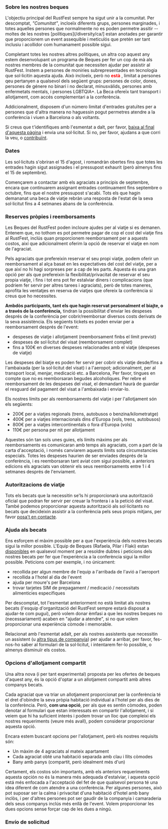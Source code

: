 ### Sobre les nostres beques

L'objectiu principal del RustFest sempre ha sigut unir a la comunitat. Per descomptat, _"Comunitat"_, incloeïx diferents grups, persones marginades, i totes aquelles persones que normalmente no es poden permetre assitir -- moltes de les nostres [polítiques](/diversity/ca/] estan anotades per garantir que proporcionem un event assequible i meticulós que pretén ser tant inclusiu i acollidor com humanament possible sigui.

Completant totes les nostres altres polítiques, un altra cop aquest any estem desenvolupant un programa de Beques per fer un cop de mà als nostres membres de la comunitat que necessiten ajudar per assistir al RustFest. Instem a persones de moniries subrepresentades en tecnologia que sol·licitin aquesta ajuda. Això incloeïx, però no <span style="color:red"> **està** </span>, limitat a persones qeu pertanyen a qualsevol dels següent grups: persones de color, dones, persones de génere no binari i no declarat, minusvàlids, persones amb enfermetats mentals, i persones LGBTQIA+. La Beca ofereïx tant transport i allotjament, com accés complementari a la conferència.

Addicionalment, disposem d'un número limitat d'entrades gratuïtes per a persones que d'altra manera no haguessin pogut permetres atendre a la conferència i viuen a Barcelona o als voltants.

Si creus que t'identifiques amb l'esmentat a dalt, per favor, [baixa al final d'aquesta pàgina](#send-an-application) i envia una sol·licitut. Si no, per favor, ajudans a que corri la veu, o [contribuïnt](#funding).


### Dates

Les sol·licituts s'obriran el 15 d'agost, i romandràn obertes fins que totes les entrades hagin sigut assignades i el pressupost exhaurit (però almenys fins el 15 de septembre).

Començarem a contactar amb els agraciats a principis de septembre, encara que continuarem assignant entrades continuament fins septembre o octubre, fins que el nostre pressupost s'acabi. Tots els que hagin demananat una beca de viatje rebràn una resposta de l'estat de la seva sol·licitut fins a 4 setmanes abans de la conferència.

### Reserves pròpies i reemborsaments

Les Beques del RustFest poden incloure ajudes per al viatje si es demanen. Entenem que, no tothom es pot permetre pagar de cop el cost del viatje fins al RustFest, inclús quan proporcionem reemborsament per a aquests costos, així que adicionalment oferim la opció de reservar el viatje en nom de l'agraciat.

Pels agraciats que prefereixin reservar el seu propi viatje, podem oferir un reemborsament al alça basat en les expectatives del cost del viatje, per a que així no hi hagi sorpreses per a cap de les parts. Aquesta és una gran opció per als que prefereixin la flexibilitat/privacitat de reservar el seu propia viatje, i fins i tot ens pot fer estalviar diners i complicacions (que podriem fer servir per altres tarees i agraciats), però de totes maneres, aprofita les ventatjes en reserva de viatjes que ofereix la conferència si creus que ho necessites.

**Ambdòs participants, tant els que hagin reservat personalment el biajte, o a través de la conferència,** tindran la possibilitat d'enviar les despeses després de la conferència per cobrir/reemborsar diversos costs derivats de la seva assistència. Els segúents tickets es poden enviar per a reemborsament després de l'event:

- despeses de viatje i allotjament (reemborsament finbs el límit previst)
- despeses de sol·licitut del visat (reemborsament complet)
- fins a 100€ en diverses despeses relacionades amb el viatje (despeses de viatje)

Les despeses del biatje es poden fer servir per cobrir els viatje desde/fins a l'ambaixada (per la sol·licitut del visat) i a l'aeropot; adicionalment, per al transport local, menjar, medicació etc. a Barcelona, Per favor, tingues en compte que no es reemborsaran begudes alcoholiques. Per rebre el reemborsament de les despeses del visat, el demandant haurà de guardar el resguard del pagament del visat a l'ambaixada i enviar-lo.

Els nostres límits per als reemborsaments del viatje i per l'allotjament són els següents:

- 200€ per a viatjes regionals (trens, autobusos o benzina/kilometratge)
- 400€ per a viatjes internacionals dins d'Europa (vols, trens, autobusos)
- 800€ per a viatjes intercontinentals o fora d'Europa (vols)
- 110€ per persona per nit per allotjament

Aquestes són tan sols unes guies, els límits màxims per als reemborsaments es comunicaran amb temps als agraciats, com a part de la carta d'acceptació, i només canviarem aquests limits sota circumstancies especials. Totes les despeses haurien de ser enviades després de la conferència, i es reemborsaran tant aviat com sigui possible, a anteriors edicions els agraciats van obtenir els seus reemborsaments entre 1 i 4 setmanes després de l'enviament.

### Autoritzacions de viatje

Tots els becats que la necessitin se'ls hi proporcionarà una autorització oficial que podran fer servir per creuar la frontera i a la petició del visat. També podemos proporcionar aquesta autorització als sol·licitants no becats que decideixin assistir a la conferència pels seus propis mitjans, per favor [posa't en contacte](mailto:info@rustfest.eu).

### Ajuda als becats

Ens esforçem el màxim possible per a que l'experiència dels nostres becats sigui la millor possible. L'Equip de Beques (Rafaela, Pilar i Flaki) estan [disponibles](mailto:diversity@rustfest.eu) en qualsevol moment per a resoldre dubtes i peticions dels nostres becats per fer que l'experiència a la conferència sigui la millor possible. Peticions com per exemple, i no únicament:

- recollida per algun membre de l'equip a l'arribada de l'avió a l'aeroport
- recollida a l'hotel al dia de l'event
- ajuda per moure's per Barcelona
- trovar tarjetes SIM de prepagament / medicació / necessitats alimenticies específiques

Per descomptat, tot l'esmentat anteriorment no està limitat als nostres becats (l'esquip d'organització del RustFest sempre estarà disposat a ajudar-te com pugui), però volem donar èmfasi a que les nostres beques no (necessariament) acaben en "ajudar a atendre", si no que volem proporcionar una experiència còmode i memorable.

Relacionat amb l'esmentat adalt, per als nostres assistents que necessitin un assistent (u [altra tipus de companyia](https://twitter.com/bodil/status/1000344195951972352)) per ajudar a arribar, per favor, fes-nos-ho saber al formulari de la sol·licitut, i intentarem fer-lo possible, o almenys disminuïr els costos.

### Opcions d'allotjament compartit

Una altra nova (i per tant experimental) proposta per les ofertes de beques d'aquest any, és la opció d'optar a un allotjament compartit amb altres companys becats.

Cada agraciat que va triar un allotjament proporcionat per la conferència té el dret d'obindre la seva pròpia habitació individual a l'hotel per als dies de la conferència. Però, **com una opció**, per als que es sentin còmodes, poden denotar al formulari que estan interessats en compartir l'allotjament, i si veiem que hi ha suficient interès i podem trovar un lloc que compleixi els nostres requeriments (veure més avall), podem considerar proporcionar aquesta opció.

Encara estem buscant opcions per l'allotjament, però els nostres requisits són:

- Un màxim de 4 agraciats al mateix apartament
- Cada agraciat obté una habitació separada amb clau i llits còmodes
- Bany amb panys (compartit, però idealment més d'un)

Certament, els costos són importants, amb els anteriors requeriments aquesta opción no és la manera més adequada d'estalviar, i aquesta opció está més enfocada a l'acceptació del fet de que qualsevol persona té una idea diferent de com atendre a una conferència. Per algunes persones, això pot suposar ser la calma i privacitat d'una habitació d'hotel amb bany inclòs, i per d'altres persones pot ser gaudir de la companyia i camaraderia dels seus companys inclús més enllà de l'event. Volem proporcionar les dues opcions sense forçar cap de les dues a ningú.

### Envío de solicitud
